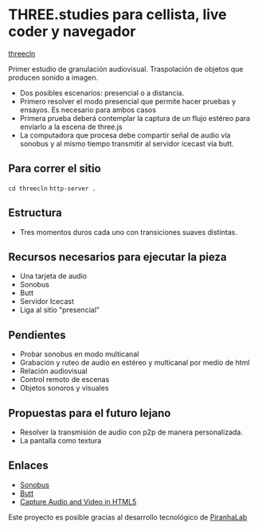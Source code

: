 # THREE.studies para cellista, live coder y navegador

[threecln](http://threecln.piranhalab.cc)

Primer estudio de granulación audiovisual. Traspolación de objetos que producen sonido a imagen. 

- Dos posibles escenarios: presencial o a distancia.
- Primero resolver el modo presencial que permite hacer pruebas y ensayos. Es necesario para ambos casos
- Primera prueba deberá contemplar la captura de un flujo estéreo para enviarlo a la escena de three.js
- La computadora que procesa debe compartir señal de audio vía sonobus y al mismo tiempo transmitir al servidor icecast vía butt. 

## Para correr el sitio

`cd threecln`
`http-server .`

## Estructura

- Tres momentos duros cada uno con transiciones suaves distintas.

## Recursos necesarios para ejecutar la pieza

- Una tarjeta de audio
- Sonobus
- Butt
- Servidor Icecast
- Liga al sitio "presencial" 

## Pendientes

- Probar sonobus en modo multicanal
- Grabación y ruteo de audio en estéreo y multicanal por medio de html
- Relación audiovisual
- Control remoto de escenas 
- Objetos sonoros y visuales

## Propuestas para el futuro lejano

- Resolver la transmisión de audio con p2p de manera personalizada. 
- La pantalla como textura

## Enlaces

- [Sonobus](https://sonobus.net/)
- [Butt](http://danielnoethen.de/butt/)
- [Capture Audio and Video in HTML5](https://www.html5rocks.com/en/tutorials/getusermedia/intro/)

Este proyecto es posible gracias al desarrollo tecnológico de [PiranhaLab](https://github.com/piranhalab)
